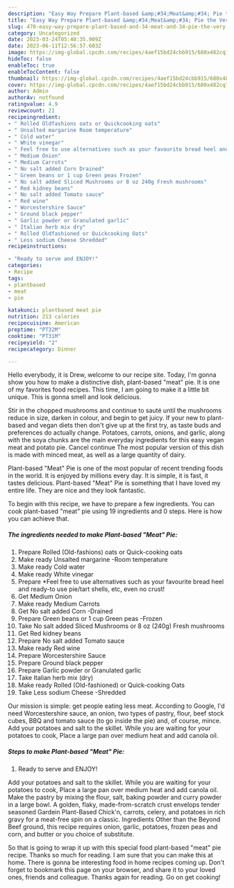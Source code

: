 ```yaml
---
description: "Easy Way Prepare Plant-based &amp;#34;Meat&amp;#34; Pie the Very Delicious}"
title: "Easy Way Prepare Plant-based &amp;#34;Meat&amp;#34; Pie the Very Delicious}"
slug: 470-easy-way-prepare-plant-based-and-34-meat-and-34-pie-the-very-delicious
category: Uncategorized
date: 2023-03-24T05:40:35.909Z
date: 2023-06-11T12:56:57.603Z
image: https://img-global.cpcdn.com/recipes/4aef15bd24cbb915/680x482cq70/plant-based-meat-pie-recipe-main-photo.jpg
hideToc: false
enableToc: true
enableTocContent: false
thumbnail: https://img-global.cpcdn.com/recipes/4aef15bd24cbb915/680x482cq70/plant-based-meat-pie-recipe-main-photo.jpg
cover: https://img-global.cpcdn.com/recipes/4aef15bd24cbb915/680x482cq70/plant-based-meat-pie-recipe-main-photo.jpg
author: Admin
authorAv: notfound
ratingvalue: 4.9
reviewcount: 21
recipeingredient:
- " Rolled Oldfashions oats or Quickcooking oats"
- " Unsalted margarine Room temperature"
- " Cold water"
- " White vinegar"
- " Feel free to use alternatives such as your favourite bread heel and readyto use pietart shells etc even no crust"
- " Medium Onion"
- " Medium Carrots"
- " No salt added Corn Drained"
- " Green beans or 1 cup Green peas Frozen"
- " No salt added Sliced Mushrooms or 8 oz 240g Fresh mushrooms"
- " Red kidney beans"
- " No salt added Tomato sauce"
- " Red wine"
- " Worcestershire Sauce"
- " Ground black pepper"
- " Garlic powder or Granulated garlic"
- " Italian herb mix dry"
- " Rolled Oldfashioned or Quickcooking Oats"
- " Less sodium Cheese Shredded"
recipeinstructions:

- "Ready to serve and ENJOY!"
categories:
- Recipe
tags:
- plantbased
- meat
- pie

katakunci: plantbased meat pie 
nutrition: 213 calories
recipecuisine: American
preptime: "PT32M"
cooktime: "PT31M"
recipeyield: "2"
recipecategory: Dinner

---
```



Hello everybody, it is Drew, welcome to our recipe site. Today, I'm gonna show you how to make a distinctive dish, plant-based &#34;meat&#34; pie. It is one of my favorites food recipes. This time, I am going to make it a little bit unique. This is gonna smell and look delicious.

Stir in the chopped mushrooms and continue to sauté until the mushrooms reduce in size, darken in colour, and begin to get juicy. If your new to plant-based and vegan diets then don&#39;t give up at the first try, as taste buds and preferences do actually change. Potatoes, carrots, onions, and garlic, along with the soya chunks are the main everyday ingredients for this easy vegan meat and potato pie. Cancel continue The most popular version of this dish is made with minced meat, as well as a large quantity of dairy.

Plant-based &#34;Meat&#34; Pie is one of the most popular of recent trending foods in the world. It is enjoyed by millions every day. It is simple, it is fast, it tastes delicious. Plant-based &#34;Meat&#34; Pie is something that I have loved my entire life. They are nice and they look fantastic.


To begin with this recipe, we have to prepare a few ingredients. You can cook plant-based &#34;meat&#34; pie using 19 ingredients and 0 steps. Here is how you can achieve that.

<!--inarticleads1-->

##### The ingredients needed to make Plant-based &#34;Meat&#34; Pie:

1. Prepare  Rolled (Old-fashions) oats or Quick-cooking oats
1. Make ready  Unsalted margarine -Room temperature
1. Make ready  Cold water
1. Make ready  White vinegar
1. Prepare  *Feel free to use alternatives such as your favourite bread heel and ready-to use pie/tart shells, etc, even no crust!
1. Get  Medium Onion
1. Make ready  Medium Carrots
1. Get  No salt added Corn -Drained
1. Prepare  Green beans or 1 cup Green peas -Frozen
1. Take  No salt added Sliced Mushrooms or 8 oz (240g) Fresh mushrooms
1. Get  Red kidney beans
1. Prepare  No salt added Tomato sauce
1. Make ready  Red wine
1. Prepare  Worcestershire Sauce
1. Prepare  Ground black pepper
1. Prepare  Garlic powder or Granulated garlic
1. Take  Italian herb mix (dry)
1. Make ready  Rolled (Old-fashioned) or Quick-cooking Oats
1. Take  Less sodium Cheese -Shredded


Our mission is simple: get people eating less meat. According to Google, I&#39;d need Worcestershire sauce, an onion, two types of pastry, flour, beef stock cubes, BBQ and tomato sauce (to go inside the pie) and, of course, mince. Add your potatoes and salt to the skillet. While you are waiting for your potatoes to cook, Place a large pan over medium heat and add canola oil. 

<!--inarticleads2-->

##### Steps to make Plant-based &#34;Meat&#34; Pie:


1. Ready to serve and ENJOY!

Add your potatoes and salt to the skillet. While you are waiting for your potatoes to cook, Place a large pan over medium heat and add canola oil. Make the pastry by mixing the flour, salt, baking powder and curry powder in a large bowl. A golden, flaky, made-from-scratch crust envelops tender seasoned Gardein Plant-Based Chick&#39;n, carrots, celery, and potatoes in rich gravy for a meat-free spin on a classic. Ingredients Other than the Beyond Beef ground, this recipe requires onion, garlic, potatoes, frozen peas and corn, and butter or you choice of substitute. 

So that is going to wrap it up with this special food plant-based &#34;meat&#34; pie recipe. Thanks so much for reading. I am sure that you can make this at home. There is gonna be interesting food in home recipes coming up. Don't forget to bookmark this page on your browser, and share it to your loved ones, friends and colleague. Thanks again for reading. Go on get cooking!
